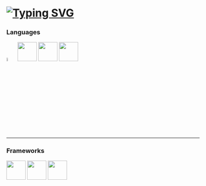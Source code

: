 # [![Typing SVG](https://readme-typing-svg.demolab.com/?lines=Antonio+Santese;Software+Developer)](https://git.io/typing-svg)

<!--
Typing Svg: https://github.com/DenverCoder1/readme-typing-svg
-->

### Languages
<div>
  <img src="https://upload.wikimedia.org/wikipedia/commons/1/18/C_Programming_Language.svg" style="width:5%; height:5%; display:inline-block;">
  <img src="https://upload.wikimedia.org/wikipedia/commons/0/0d/C_Sharp_wordmark.svg" style="width:50px; height:50px; display:inline-block;">
  <img src="https://upload.wikimedia.org/wikipedia/commons/6/6a/JavaScript-logo.png" style="width:50px; height:50px; display:inline-block;">
  <img src="https://upload.wikimedia.org/wikipedia/commons/f/f5/Typescript.svg" style="width:50px; height:50px; display:inline-block;">
</div>
<hr>

### Frameworks
<div>
  <img src="https://upload.wikimedia.org/wikipedia/commons/c/c4/Unity_2021.svg" style="width:50px; height:50px; display:inline-block;">
  <img src="https://upload.wikimedia.org/wikipedia/commons/c/cf/Angular_full_color_logo.svg" style="width:50px; height:50px; display:inline-block;">
  <img src="https://upload.wikimedia.org/wikipedia/commons/d/d1/Ionic_Logo.svg" style="width:50px; height:50px; display:inline-block;">
</div>
